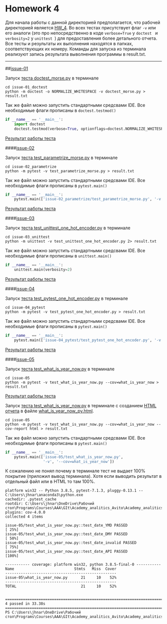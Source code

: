 # Homework 4
Для начала работы с данной директорией предполагается, что рабочей директорией является [HW_4](https://github.com/ArtemevIvanAlekseevich/Academy_analitics_Avito/tree/Flow/Semester_1/Python/HW_4). Во всех тестах присутствует флаг ```-v``` или его аналоги (это про непосредственно в коде ```verbose=True``` у ```doctest ``` и ```verbosity=2``` у ```unittest ```) для предоставления более детального отчета. Все тесты и результаты их выполнения находятся в папках, соответствующих их номеру. Команды для запуска из терминала реализуют запись результата выволнения программы в result.txt.
___
##[issue-01](https://github.com/ArtemevIvanAlekseevich/Academy_analitics_Avito/tree/Flow/Semester_1/Python/HW_4/issue-01_doctest)

Запуск [теста doctest_morse.py](https://github.com/ArtemevIvanAlekseevich/Academy_analitics_Avito/blob/Flow/Semester_1/Python/HW_4/issue-01_doctest/doctest_morse.py) в терминале 
```
cd issue-01_doctest
python -m doctest -o NORMALIZE_WHITESPACE -v doctest_morse.py > result.txt
```
Так же файл можно запустить стандартными средсвами IDE. Все необходимые флаги прописаны в ```doctest.testmod()```
```Python
if __name__ == '__main__':
    import doctest
    doctest.testmod(verbose=True, optionflags=doctest.NORMALIZE_WHITESPACE)
```
[Результат работы теста](https://github.com/ArtemevIvanAlekseevich/Academy_analitics_Avito/blob/Flow/Semester_1/Python/HW_4/issue-01_doctest/result.txt)

####[issue-02](https://github.com/ArtemevIvanAlekseevich/Academy_analitics_Avito/tree/Flow/Semester_1/Python/HW_4/issue-02_parametrize)

Запуск [теста test_parametrize_morse.py](https://github.com/ArtemevIvanAlekseevich/Academy_analitics_Avito/blob/Flow/Semester_1/Python/HW_4/issue-02_parametrize/test_parametrize_morse.py) в терминале
```
cd issue-02_parametrize
python -m pytest -v test_parametrize_morse.py > result.txt
```
Так же файл можно запустить стандартными средсвами IDE. Все необходимые флаги прописаны в ```pytest.main()```
```Python
if __name__ == '__main__':
    pytest.main(['issue-02_parametrize/test_parametrize_morse.py', '-v'])
```
[Результат работы теста](https://github.com/ArtemevIvanAlekseevich/Academy_analitics_Avito/blob/Flow/Semester_1/Python/HW_4/issue-02_parametrize/result.txt)

####[issue-03](https://github.com/ArtemevIvanAlekseevich/Academy_analitics_Avito/tree/Flow/Semester_1/Python/HW_4/issue-03_unittest)

Запуск [теста test_unittest_one_hot_encoder.py](https://github.com/ArtemevIvanAlekseevich/Academy_analitics_Avito/blob/Flow/Semester_1/Python/HW_4/issue-03_unittest/test_unittest_one_hot_encoder.py) в терминале
```
cd issue-03_unittest
python -m unittest -v test_unittest_one_hot_encoder.py 2> result.txt
```
Так же файл можно запустить стандартными средсвами IDE. Все необходимые флаги прописаны в ```unittest.main()```
```Python
if __name__ == '__main__':
    unittest.main(verbosity=2)
```
[Результат работы теста](https://github.com/ArtemevIvanAlekseevich/Academy_analitics_Avito/blob/Flow/Semester_1/Python/HW_4/issue-03_unittest/result.txt)

####[issue-04](https://github.com/ArtemevIvanAlekseevich/Academy_analitics_Avito/tree/Flow/Semester_1/Python/HW_4/issue-04_pytest)

Запуск [теста test_pytest_one_hot_encoder.py](https://github.com/ArtemevIvanAlekseevich/Academy_analitics_Avito/blob/Flow/Semester_1/Python/HW_4/issue-04_pytest/test_pytest_one_hot_encoder.py) в терминале
```
cd issue-04_pytest
python -m pytest -v test_pytest_one_hot_encoder.py > result.txt
```
Так же файл можно запустить стандартными средсвами IDE. Все необходимые флаги прописаны в ```pytest.main()```
```Python
if __name__ == '__main__':
    pytest.main(['issue-04_pytest/test_pytest_one_hot_encoder.py', '-v'])
```
[Результат работы теста](https://github.com/ArtemevIvanAlekseevich/Academy_analitics_Avito/blob/Flow/Semester_1/Python/HW_4/issue-04_pytest/result.txt)

####[issue-05](https://github.com/ArtemevIvanAlekseevich/Academy_analitics_Avito/tree/Flow/Semester_1/Python/HW_4/issue-05)

Запуск [теста test_what_is_year_now.py](https://github.com/ArtemevIvanAlekseevich/Academy_analitics_Avito/blob/Flow/Semester_1/Python/HW_4/issue-05/test_what_is_year_now.py) в терминале
```
cd issue-05
python -m pytest -v test_what_is_year_now.py --cov=what_is_year_now > result.txt
```
[Результат работы теста](https://github.com/ArtemevIvanAlekseevich/Academy_analitics_Avito/blob/Flow/Semester_1/Python/HW_4/issue-05/result.txt)

Запуск [теста test_what_is_year_now.py](https://github.com/ArtemevIvanAlekseevich/Academy_analitics_Avito/blob/Flow/Semester_1/Python/HW_4/issue-05/test_what_is_year_now.py) в терминале с созданием [HTML отчета](https://github.com/ArtemevIvanAlekseevich/Academy_analitics_Avito/tree/Flow/Semester_1/Python/HW_4/issue-05/htmlcov) в файле [what_is_year_now_py.html](https://github.com/ArtemevIvanAlekseevich/Academy_analitics_Avito/blob/Flow/Semester_1/Python/HW_4/issue-05/htmlcov/what_is_year_now_py.html).
```
cd issue-05
python -m pytest -v test_what_is_year_now.py --cov=what_is_year_now --cov-report html > result.txt
```

Так же файл можно запустить стандартными средсвами IDE. Все необходимые флаги прописаны в ```pytest.main()```
```Python
if __name__ == '__main__':
    pytest.main(['issue-05/test_what_is_year_now.py',
                 '-v', '--cov=what_is_year_now'])
```

К сожалению не понял почему в терминале тест не выдает 100% покрытие (приложил вывод терминала). Хотя если выводить результат в отдельный файл или в HTML то там 100%.
```
platform win32 -- Python 3.8.5, pytest-7.1.3, pluggy-0.13.1 -- C:\Users\jhnar\anaconda3\python.exe
cachedir: .pytest_cache
rootdir: C:\Users\jhnar\OneDrive\Рабочий стол\Programs\Courses\AAA\GIt\Academy_analitics_Avito\Academy_analitics_Avito\Semester_1\Python\HW_4
plugins: cov-4.0.0
collected 4 items

issue-05/test_what_is_year_now.py::test_date_YMD PASSED                                                                                                            [ 25%] 
issue-05/test_what_is_year_now.py::test_date_DMY PASSED                                                                                                            [ 50%] 
issue-05/test_what_is_year_now.py::test_date_invalid PASSED                                                                                                        [ 75%] 
issue-05/test_what_is_year_now.py::test_date_API PASSED                                                                                                            [100%]

----------- coverage: platform win32, python 3.8.5-final-0 -----------
Name                           Stmts   Miss  Cover
--------------------------------------------------
issue-05\what_is_year_now.py      21     10    52%
--------------------------------------------------
TOTAL                             21     10    52%


========================================================================== 4 passed in 33.38s =========================================================================== 
PS C:\Users\jhnar\OneDrive\Рабочий стол\Programs\Courses\AAA\GIt\Academy_analitics_Avito\Academy_analitics_Avito\Semester_1\Python\HW_4>
```

